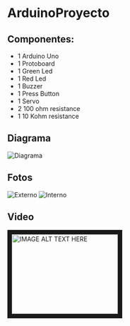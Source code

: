 # ArduinoProyecto

## Componentes:

- 1 Arduino Uno
- 1 Protoboard
- 1 Green Led 
- 1 Red Led
- 1 Buzzer 
- 1 Press Button
- 1 Servo
- 2 100 ohm resistance
- 1 10 Kohm resistance

## Diagrama
![Diagrama](https://github.com/MarceloMosquera/ArduinoProyecto/blob/master/diagrama.png)

## Fotos
![Externo](https://github.com/MarceloMosquera/ArduinoProyecto/blob/master/final-afuera.jpg)
![Interno](https://github.com/MarceloMosquera/ArduinoProyecto/blob/master/final-adentro.jpg)

## Video
<!-- ![Video](https://youtu.be/C5TyPwFd71U) -->
<a href="http://www.youtube.com/watch?feature=player_embedded&v=C5TyPwFd71U
" target="_blank"><img src="http://img.youtube.com/vi/C5TyPwFd71U/0.jpg" 
alt="IMAGE ALT TEXT HERE" width="240" height="180" border="10" /></a>
